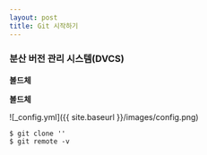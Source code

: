 ```yaml
---
layout: post
title: Git 시작하기
---
```


### 분산 버전 관리 시스템(DVCS)

**볼드체**

__볼드체__

![_config.yml]({{ site.baseurl }}/images/config.png)

```
$ git clone ''
$ git remote -v
```
